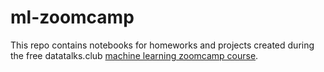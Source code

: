 # ml-zoomcamp
This repo contains notebooks for homeworks and projects created during the free datatalks.club [machine learning zoomcamp course](https://github.com/DataTalksClub/machine-learning-zoomcamp).
